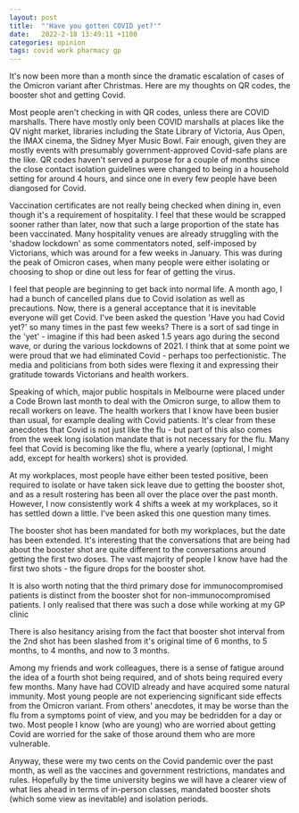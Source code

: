 ```yaml
---
layout: post
title:  "'Have you gotten COVID yet?'"
date:   2022-2-18 13:49:11 +1100
categories: opinion
tags: covid work pharmacy gp
---
```

It's now been more than a month since the dramatic escalation of cases of the Omicron variant after Christmas. Here are my thoughts on QR codes, the booster shot and getting Covid.

Most people aren't checking in with QR codes, unless there are COVID marshalls. There have mostly only been COVID marshalls at places like the QV night market, libraries including the State Library of Victoria, Aus Open, the IMAX cinema, the Sidney Myer Music Bowl. Fair enough, given they are mostly events with presumably government-approved Covid-safe plans are the like. QR codes haven't served a purpose for a couple of months since the close contact isolation guidelines were changed to being in a household setting for around 4 hours, and since one in every few people have been diangosed for Covid.

Vaccination certificates are not really being checked when dining in, even though it's a requirement of hospitality. I feel that these would be scrapped sooner rather than later, now that such a large proportion of the state has been vaccinated. Many hospitality venues are already struggling with the 'shadow lockdown' as some commentators noted, self-imposed by Victorians, which was around for a few weeks in January. This was during the peak of Omicron cases, when many people were either isolating or choosing to shop or dine out less for fear of getting the virus.

I feel that people are beginning to get back into normal life. A month ago, I had a bunch of cancelled plans due to Covid isolation as well as precautions. Now, there is a general acceptance that it is inevitable everyone will get Covid. I've been asked the question 'Have you had Covid yet?' so many times in the past few weeks? There is a sort of sad tinge in the 'yet' - imagine if this had been asked 1.5 years ago during the second wave, or during the various lockdowns of 2021. I think that at some point we were proud that we had eliminated Covid - perhaps too perfectionistic. The media and politicians from both sides were flexing it and expressing their gratitude towards Victorians and health workers.

Speaking of which, major public hospitals in Melbourne were placed under a Code Brown last month to deal with the Omicron surge, to allow them to recall workers on leave. The health workers that I know have been busier than usual, for example dealing with Covid patients. It's clear from these anecdotes that Covid is not just like the flu - but part of this also comes from the week long isolation mandate that is not necessary for the flu. Many feel that Covid is becoming like the flu, where a yearly (optional, I might add, except for health workers) shot is provided.

At my workplaces, most people have either been tested positive, been required to isolate or have taken sick leave due to getting the booster shot, and as a result rostering has been all over the place over the past month. However, I now consistently work 4 shifts a week at my workplaces, so it has settled down a little. I've been asked this one question many times.

The booster shot has been mandated for both my workplaces, but the date has been extended. It's interesting that the conversations that are being had about the booster shot are quite different to the conversations around getting the first two doses. The vast majority of people I know have had the first two shots - the figure drops for the booster shot.

It is also worth noting that the third primary dose for immunocompromised patients is distinct from the booster shot for non-immunocompromised patients. I only realised that there was such a dose while working at my GP clinic

There is also hesitancy arising from the fact that booster shot interval from the 2nd shot has been slashed from it's original time of 6 months, to 5 months, to 4 months, and now to 3 months.

Among my friends and work colleagues, there is a sense of fatigue around the idea of a fourth shot being required, and of shots being required every few months. Many have had COVID already and have acquired some natural immunity. Most young people are not experiencing significant side effects from the Omicron variant. From others' anecdotes, it may be worse than the flu from a symptoms point of view, and you may be bedridden for a day or two. Most people I know (who are young) who are worried about getting Covid are worried for the sake of those around them who are more vulnerable.

Anyway, these were my two cents on the Covid pandemic over the past month, as well as the vaccines and government restrictions, mandates and rules. Hopefully by the time university begins we will have a clearer view of what lies ahead in terms of in-person classes, mandated booster shots (which some view as inevitable) and isolation periods.